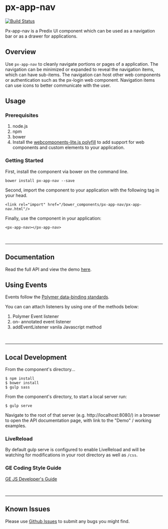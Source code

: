 # px-app-nav
[![Build Status](https://travis-ci.org/PredixDev/px-app-nav.svg?branch=master)](https://travis-ci.org/PredixDev/px-app-nav)

Px-app-nav is a Predix UI component which can be used as a navigation bar or as a drawer for applications.

## Overview

Use `px-app-nav` to cleanly navigate portions or pages of a application. The navigation can be minimized or expanded to reveal the navigation items, which can have sub-items. The navigation can host other web components or authentication such as the px-login web component. Navigation items can use icons to better communicate with the user.

## Usage

### Prerequisites
1. node.js
2. npm
3. bower
4. Install the [webcomponents-lite.js polyfill](https://github.com/webcomponents/webcomponentsjs) to add support for web components and custom elements to your application.

### Getting Started

First, install the component via bower on the command line.

```
bower install px-app-nav --save
```
Second, import the component to your application with the following tag in your head.

```
<link rel="import" href="/bower_components/px-app-nav/px-app-nav.html"/>
```

Finally, use the component in your application:

```
<px-app-nav></px-app-nav>
```

<br />
<hr />

## Documentation

Read the full API and view the demo [here](https://predixdev.github.io/px-app-nav).

## Using Events

Events follow the [Polymer data-binding standards](https://www.polymer-project.org/1.0/docs/devguide/data-binding.html).

You can can attach listeners by using one of the methods below:

1. Polymer Event listener
2. on- annotated event listener
3. addEventListener vanila Javascript method
<br />
<hr />

## Local Development

From the component's directory...

```
$ npm install
$ bower install
$ gulp sass
```

From the component's directory, to start a local server run:

```
$ gulp serve
```

Navigate to the root of that server (e.g. http://localhost:8080/) in a browser to open the API documentation page, with link to the "Demo" / working examples.

### LiveReload

By default gulp serve is configured to enable LiveReload and will be watching for modifications in your root directory as well as `/css`.

### GE Coding Style Guide
[GE JS Developer's Guide](https://github.com/GeneralElectric/javascript)

<br />
<hr />

## Known Issues

Please use [Github Issues](https://github.com/PredixDev/px-app-nav/issues) to submit any bugs you might find.
